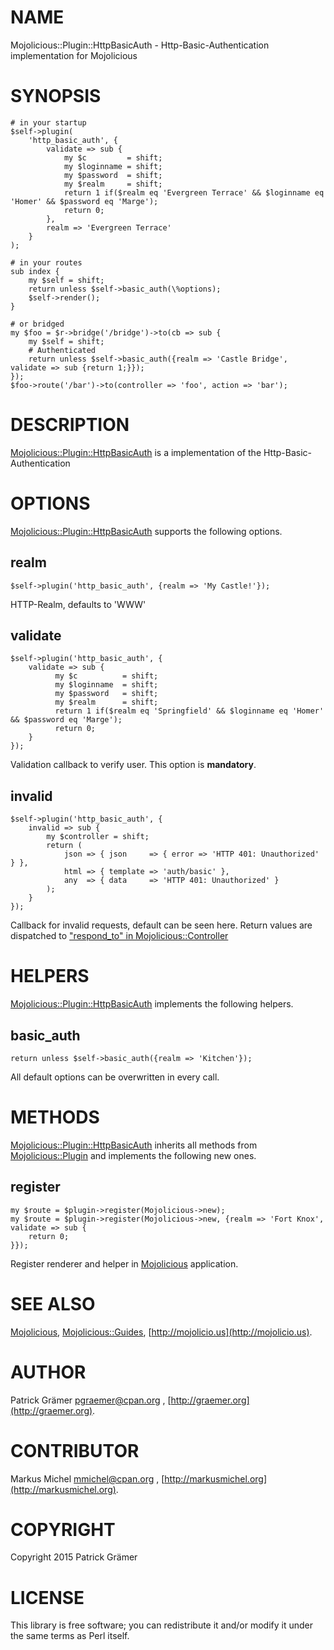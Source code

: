 # NAME

Mojolicious::Plugin::HttpBasicAuth - Http-Basic-Authentication implementation for Mojolicious

# SYNOPSIS

    # in your startup
    $self->plugin(
        'http_basic_auth', {
            validate => sub {
                my $c         = shift;
                my $loginname = shift;
                my $password  = shift;
                my $realm     = shift;
                return 1 if($realm eq 'Evergreen Terrace' && $loginname eq 'Homer' && $password eq 'Marge');
                return 0;
            },
            realm => 'Evergreen Terrace'
        }
    );

    # in your routes
    sub index {
        my $self = shift;
        return unless $self->basic_auth(\%options);
        $self->render();
    }

    # or bridged
    my $foo = $r->bridge('/bridge')->to(cb => sub {
        my $self = shift;
        # Authenticated
        return unless $self->basic_auth({realm => 'Castle Bridge', validate => sub {return 1;}});
    });
    $foo->route('/bar')->to(controller => 'foo', action => 'bar');

# DESCRIPTION

[Mojolicious::Plugin::HttpBasicAuth](https://metacpan.org/pod/Mojolicious::Plugin::HttpBasicAuth) is a implementation of the Http-Basic-Authentication

# OPTIONS

[Mojolicious::Plugin::HttpBasicAuth](https://metacpan.org/pod/Mojolicious::Plugin::HttpBasicAuth) supports the following options.

## realm

    $self->plugin('http_basic_auth', {realm => 'My Castle!'});

HTTP-Realm, defaults to 'WWW'

## validate

    $self->plugin('http_basic_auth', {
        validate => sub {
              my $c          = shift;
              my $loginname  = shift;
              my $password   = shift;
              my $realm      = shift;
              return 1 if($realm eq 'Springfield' && $loginname eq 'Homer' && $password eq 'Marge');
              return 0;
        }
    });

Validation callback to verify user. This option is **mandatory**.

## invalid

    $self->plugin('http_basic_auth', {
        invalid => sub {
            my $controller = shift;
            return (
                json => { json     => { error => 'HTTP 401: Unauthorized' } },
                html => { template => 'auth/basic' },
                any  => { data     => 'HTTP 401: Unauthorized' }
            );
        }
    });

Callback for invalid requests, default can be seen here. Return values are dispatched to ["respond\_to" in Mojolicious::Controller](https://metacpan.org/pod/Mojolicious::Controller#respond_to)

# HELPERS

[Mojolicious::Plugin::HttpBasicAuth](https://metacpan.org/pod/Mojolicious::Plugin::HttpBasicAuth) implements the following helpers.

## basic\_auth

    return unless $self->basic_auth({realm => 'Kitchen'});

All default options can be overwritten in every call.

# METHODS

[Mojolicious::Plugin::HttpBasicAuth](https://metacpan.org/pod/Mojolicious::Plugin::HttpBasicAuth) inherits all methods from
[Mojolicious::Plugin](https://metacpan.org/pod/Mojolicious::Plugin) and implements the following new ones.

## register

    my $route = $plugin->register(Mojolicious->new);
    my $route = $plugin->register(Mojolicious->new, {realm => 'Fort Knox', validate => sub {
        return 0;
    }});

Register renderer and helper in [Mojolicious](https://metacpan.org/pod/Mojolicious) application.

# SEE ALSO

[Mojolicious](https://metacpan.org/pod/Mojolicious), [Mojolicious::Guides](https://metacpan.org/pod/Mojolicious::Guides), [http://mojolicio.us](http://mojolicio.us).

# AUTHOR

Patrick Grämer <pgraemer@cpan.org>
, [http://graemer.org](http://graemer.org).

# CONTRIBUTOR

Markus Michel <mmichel@cpan.org>
, [http://markusmichel.org](http://markusmichel.org).

# COPYRIGHT

Copyright 2015 Patrick Grämer

# LICENSE

This library is free software; you can redistribute it and/or modify
it under the same terms as Perl itself.

